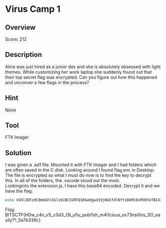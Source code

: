# Virus Camp 1 #
 
## Overview ##
 
Score: 212
 
## Description ##
 
Alice was just hired as a junior dev and she is absolutely obsessed with light themes. While customizing her work laptop she suddenly found out that their top secret flag was encrypted. Can you figure out how this happened and unconver a few flags in the process?

## Hint ##
None

## Tool ##
FTK Imager
 
## Solution ##
I was given a .ad1 file. Mounted it with FTK Imager and I had folders which are often saved in the C disk. Looking around I found flag.enc in Desktop. The file is encrypted so what I must do now is to find the key to decrypt this. In all of the folders, the .vscode stood out the most.  
Lookinginto the extension.js, I have this base64 encoded. Decrypt it and we have the flag:
```bash
echo VGhlIDFzdCBmbGFnIGlzOiBCSVRTQ1RGe0gwd19jNG5fdlNfYzBkM19sM3RfeTB1X3B1Ymwxc2hfbTRsMWNpb3VzX2V4NzNuc2kwbnNfU09fZWFzaWx5Pz9fNWE3YjMzNmN9 | base64 --decode
```  
Flag: BITSCTF{H0w_c4n_vS_c0d3_l3t_y0u_publ1sh_m4l1cious_ex73nsi0ns_SO_easily??_5a7b336c}